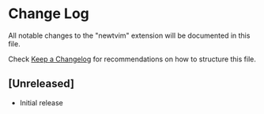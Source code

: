 # Change Log

All notable changes to the "newtvim" extension will be documented in this file.

Check [Keep a Changelog](http://keepachangelog.com/) for recommendations on how to structure this file.

## [Unreleased]

- Initial release
